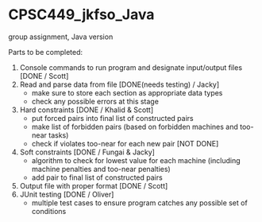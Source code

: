 # CPSC449_jkfso_Java
group assignment, Java version

Parts to be completed:
  1. Console commands to run program and designate input/output files [DONE / Scott]
  2. Read and parse data from file [DONE(needs testing) / Jacky]
      - make sure to store each section as appropriate data types
      - check any possible errors at this stage
  3. Hard constraints [DONE / Khalid & Scott]
      - put forced pairs into final list of constructed pairs
      - make list of forbidden pairs (based on forbidden machines and too-near tasks)
      - check if violates too-near for each new pair [NOT DONE]
  4. Soft constraints [DONE / Fungai & Jacky]
      - algorithm to check for lowest value for each machine (including machine penalties and too-near penalties)
      - add pair to final list of constructed pairs
  5. Output file with proper format [DONE / Scott]
  6. JUnit testing [DONE / Oliver]
      - multiple test cases to ensure program catches any possible set of conditions
  

